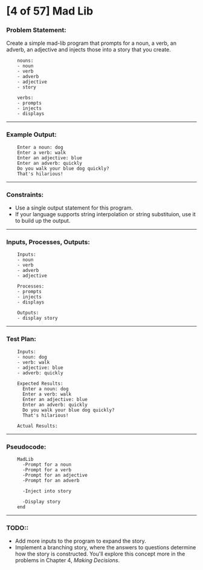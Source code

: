 # [4 of 57] Mad Lib

### Problem Statement:

Create a simple mad-lib program that prompts for a noun, a verb, an adverb, an adjective and injects those into a story that you create.

        nouns:
        - noun
        - verb
        - adverb
        - adjective
        - story
        
        verbs:
        - prompts
        - injects
        - displays

---
### Example Output:

        Enter a noun: dog
        Enter a verb: walk
        Enter an adjective: blue
        Enter an adverb: quickly
        Do you walk your blue dog quickly?
        That's hilarious!

---
### Constraints:

* Use a single output statement for this program.
* If your language supports string interpolation or string substituion, use it to build up the output.

---
### Inputs, Processes, Outputs:

        Inputs:
        - noun
        - verb
        - adverb
        - adjective
        
        Processes:
        - prompts
        - injects
        - displays
        
        Outputs:
        - display story

---
### Test Plan:

        Inputs:
        - noun: dog
        - verb: walk
        - adjective: blue
        - adverb: quickly

        Expected Results:
          Enter a noun: dog
          Enter a verb: walk
          Enter an adjective: blue
          Enter an adverb: quickly
          Do you walk your blue dog quickly?
          That's hilarious!
        
        Actual Results:

---
### Pseudocode:

        MadLib
          -Prompt for a noun
          -Prompt for a verb
          -Prompt for an adjective
          -Prompt for an adverb
          
          -Inject into story
          
          -Display story
        end

---
### TODO::

* Add more inputs to the program to expand the story.
* Implement a branching story, where the answers to questions determine how the story is constructed. You'll explore this concept more in the problems in Chapter 4, _Making Decisions_.
